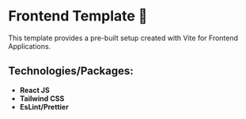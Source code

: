 # Frontend Template 🧳

This template provides a pre-built setup created with Vite for Frontend Applications.


## Technologies/Packages:

* **React JS**
* **Tailwind CSS**
* **EsLint/Prettier**
